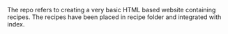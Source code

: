 The repo refers to creating a very basic HTML based website containing recipes. The recipes have been placed in recipe folder and integrated with index.